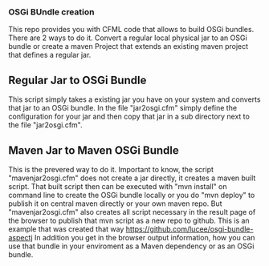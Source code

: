 
### OSGi BUndle creation
This repo provides you with CFML code that allows to build OSGi bundles.
There are 2 ways to do it. Convert a regular local physical jar to an OSGi bundle or create a maven Project that extends an existing maven project that defines a regular jar.


## Regular Jar to OSGi Bundle
This script simply takes a existing jar you have on your system and converts that jar to an OSGi bundle.
In the file "jar2osgi.cfm" simply define the configuration for your jar and then copy that jar in a sub directory next to the file "jar2osgi.cfm".

## Maven Jar to Maven OSGi Bundle
This is the prevered way to do it. Important to know, the script "mavenjar2osgi.cfm" does not create a jar directly, it creates a maven built script.
That built script then can be executed with "mvn install" on command line to create the OSGi bundle locally or you do "mvn deploy" to publish it on central maven directly or your own maven repo.
But "mavenjar2osgi.cfm" also creates all script necessary in the result page of the browser to publish that mvn script as a new repo to github.
This is an example that was created that way https://github.com/lucee/osgi-bundle-aspectj
In addition you get in the browser output information, how you can use that bundle in your enviroment as a Maven dependency or as an OSGi bundle.